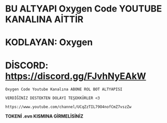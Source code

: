 # BU ALTYAPI Oxygen Code YOUTUBE KANALINA AİTTİR

# KODLAYAN: Oxygen

# DİSCORD: https://discord.gg/FJvhNyEAkW

`
Oxygen Code Youtube Kanalına ABONE ROL BOT ALTYAPISI
`

`
VERDİĞİNİZ DESTEKTEN DOLAYI TEŞEKKÜRLER <3
`

`
https://www.youtube.com/channel/UCqZzTIL79O4nofCmZ7vszZw
`


**TOKENİ .evn KISMINA GİRMELİSİNİZ**
